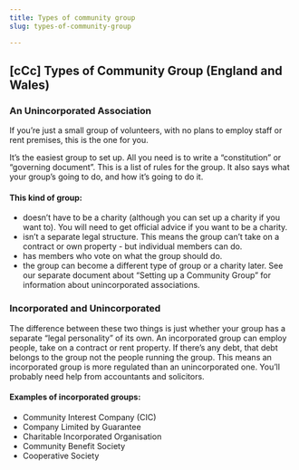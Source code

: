```yaml
---
title: Types of community group
slug: types-of-community-group

---
```

## [cCc] Types of Community Group (England and Wales)

### An Unincorporated Association

If you’re just a small group of volunteers, with no plans to employ staff or rent premises, this is the one
for you.

It’s the easiest group to set up. All you need is to write a “constitution” or “governing document”. This
is a list of rules for the group. It also says what your group’s going to do, and how it’s going to do it.

#### This kind of group:

  - doesn’t have to be a charity (although you can set up a charity if you want to). You will need to get official advice if you want to be a charity.
  - isn’t a separate legal structure. This means the group can’t take on a contract or own property - but individual members can do.
  - has members who vote on what the group should do.
  - the group can become a different type of group or a charity later.
See our separate document about “Setting up a Community Group” for information about unincorporated associations.

### Incorporated and Unincorporated

The difference between these two things is just whether your group has a separate “legal personality” of its own. An incorporated group can employ people, take on a contract or rent property. If there’s any debt, that debt belongs to the group not the people running the group. This means an incorporated group is more regulated than an unincorporated one. You’ll probably need help from accountants and solicitors.

#### Examples of incorporated groups:

  - Community Interest Company (CIC)
  - Company Limited by Guarantee
  - Charitable Incorporated Organisation
  - Community Benefit Society
  - Cooperative Society
